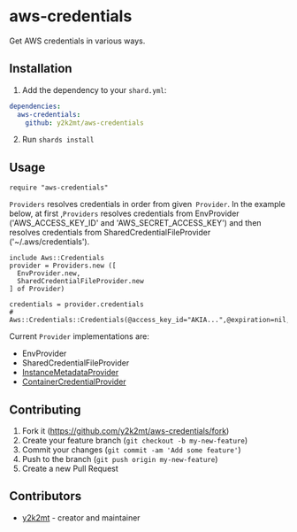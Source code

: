 # aws-credentials

Get AWS credentials in various ways.

## Installation

1. Add the dependency to your `shard.yml`:

```yaml
dependencies:
  aws-credentials:
    github: y2k2mt/aws-credentials
```

2. Run `shards install`

## Usage

```crystal
require "aws-credentials"
```

`Providers` resolves credentials in order from given` Provider`.
In the example below, at first ,`Providers` resolves credentials from EnvProvider ('AWS_ACCESS_KEY_ID' and 'AWS_SECRET_ACCESS_KEY') and then resolves credentials from SharedCredentialFileProvider ('~/.aws/credentials').

```crystal
include Aws::Credentials
provider = Providers.new ([
  EnvProvider.new,
  SharedCredentialFileProvider.new
] of Provider)

credentials = provider.credentials
# Aws::Credentials::Credentials(@access_key_id="AKIA...",@expiration=nil,@secret_access_key="mVlf...",@session_token=nil)
```

Current `Provider` implementations are:
- EnvProvider
- SharedCredentialFileProvider
- [InstanceMetadataProvider](https://docs.aws.amazon.com/AWSEC2/latest/UserGuide/ec2-instance-metadata.html)
- [ContainerCredentialProvider](https://docs.aws.amazon.com/AmazonECS/latest/developerguide/task-iam-roles.html)

## Contributing

1. Fork it (<https://github.com/y2k2mt/aws-credentials/fork>)
2. Create your feature branch (`git checkout -b my-new-feature`)
3. Commit your changes (`git commit -am 'Add some feature'`)
4. Push to the branch (`git push origin my-new-feature`)
5. Create a new Pull Request

## Contributors

- [y2k2mt](https://github.com/y2k2mt) - creator and maintainer

